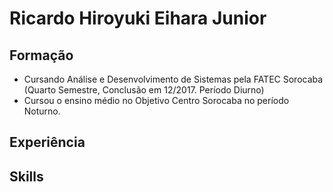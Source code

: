 # Ricardo Hiroyuki Eihara Junior
## Formação
- Cursando Análise e Desenvolvimento de Sistemas pela FATEC Sorocaba (Quarto Semestre, Conclusão em 12/2017. Período Diurno)
- Cursou o ensino médio no Objetivo Centro Sorocaba no período Noturno.

## Experiência

## Skills